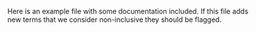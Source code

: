 Here is an example file with some documentation included. 
If this file adds new terms that we consider non-inclusive they should be flagged.

